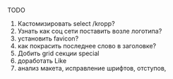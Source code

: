 TODO

  1.  Кастомизировать select /kropp?
  2.  Узнать как соц сети поставить возле логотипа?
  3.  установить favicon?
  4. как покрасить последнее слово в заголовке?
  5.  Добить grid секции special
  6. доработать Like
  8. анализ макета, исправление шрифтов, отступов, 
